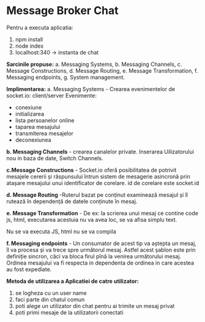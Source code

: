 # Message Broker Chat

Pentru a executa aplicatia: 
1. npm install
2. node index
3. localhost:340  -> instanta de chat



<b>Sarcinile propuse:</b>
a. Messaging Systems,
b. Messaging Channels,
c. Message Constructions,
d. Message Routing,
e. Message Transformation,
f. Messaging endpoints,
g. System management.


<b>Implimentarea:</b>
a. Messaging Systems -  Crearea evenimentelor de socket.io: client/server
 Evenimente:
 - conexiune
 - initializarea
 - lista persoanelor online
 - taparea mesajului
 - transmiterea mesajelor
 - deconexiunea
 
<b>b. Messaging Channels</b> - crearea canalelor private.
Inserarea Uilizatorului nou in baza de date, Switch Channels.

<b>c.Message Constructions</b> - Socket.io oferă posibilitatea de potrivit mesajele cererii și răspunsului într­un sistem de mesagerie asincronă prin atașare mesajului unui identificator de corelare.
id de corelare este socket.id

<b>d. Message Routing</b> -Ruterul bazat pe conținut examinează mesajul și îl rutează în dependență de datele conținute în mesaj. 

<b>e. Message Transformation</b> - De ex: la scrierea unui mesaj ce contine code js, html, executarea acestuia nu va avea loc, se va afisa simplu text.

Nu se va executa JS, html nu se va compila

<b>f. Messaging endpoints</b> - Un consumator de acest tip va aștepta un mesaj, îl va procesa și va trece spre următorul mesaj.
Astfel acest șablon este prin definiție sincron, căci va bloca firul pînă la venirea următorului mesaj.
Ordinea mesajului va fi respecta in dependenta de ordinea in care acestea au fost expediate. 


<b>Metoda de utilizarea a Aplicatiei de catre utilizator:</b>
1. se logheza cu un user name
2. faci parte din chatul comun
3. poti alege un utilizator din chat pentru ai trimite un mesaj privat
4. poti primi mesaje de la utilizatorii conectati






